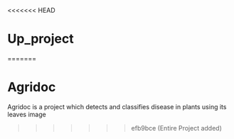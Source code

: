 <<<<<<< HEAD
# Up_project
=======
# Agridoc
Agridoc is a project which detects and classifies disease in plants using its leaves image
>>>>>>> efb9bce (Entire Project added)
